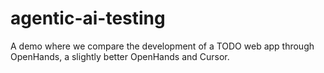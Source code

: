 # agentic-ai-testing
A demo where we compare the development of a TODO web app through OpenHands, a slightly better OpenHands and Cursor.
